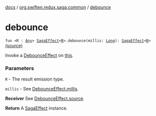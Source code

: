 [docs](../index.md) / [org.swiften.redux.saga.common](index.md) / [debounce](./debounce.md)

# debounce

`fun <R : `[`Any`](https://kotlinlang.org/api/latest/jvm/stdlib/kotlin/-any/index.html)`> `[`SagaEffect`](-saga-effect/index.md)`<`[`R`](debounce.md#R)`>.debounce(millis: `[`Long`](https://kotlinlang.org/api/latest/jvm/stdlib/kotlin/-long/index.html)`): `[`SagaEffect`](-saga-effect/index.md)`<`[`R`](debounce.md#R)`>` [(source)](https://github.com/protoman92/KotlinRedux/tree/master/common\common-saga\src\main\kotlin/org/swiften/redux/saga/common/CommonExtension.kt#L16)

Invoke a [DebounceEffect](-debounce-effect/index.md) on [this](debounce/-this-.md).

### Parameters

`R` - The result emission type.

`millis` - See [DebounceEffect.millis](-debounce-effect/millis.md).

**Receiver**
See [DebounceEffect.source](-debounce-effect/source.md).

**Return**
A [SagaEffect](-saga-effect/index.md) instance.


